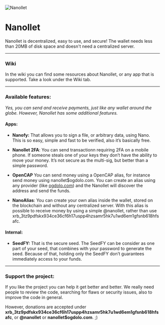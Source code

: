 ![Nanollet](./README-Image1.png)

# Nanollet

Nanollet is decentralized, easy to use, and secure! The wallet needs less than 20MB of disk space and doesn't need a centralized server.

----------

### Wiki

In the wiki you can find some resources about Nanollet, or any app that is supported.  Take a look under the Wiki tab.

----------

###  Available features:

*Yes, you can send and receive payments, just like any wallet around the globe. However, Nanollet has some additional features.*

#### Apps:

- **Nanofy:** 
That allows you to sign a file, or arbitrary data, using Nano. This is so easy, simple and fast to be verified, also it’s basically free.

- **Nanollet 2FA**:
You can send transactionn requiring 2FA on a mobile phone. If someone steals one of your keys they don’t have the ability to move your money. It’s not secure as the multi-sig, but better than a simple password.

- **OpenCAP**
You can send money using a OpenCAP alias, for instance send money using nanollet$ogdolo.com. You can create an alias using any provider (like [ogdolo.com](https://ogdolo.com)) and the Nanollet will discover the address and send the funds.

- **NanoAlias**:
You can create your own alias inside the wallet, stored on the blockchain and without any centralized server. With this alias is possible to receive money by using a simple @nanollet, rather than use xrb_3tz9pdfskx934ce36cf6h17uspp4hzsamr5hk7u1wd6em1gfsnb618hfsafc.

#### Internal:

- **SeedFY:** 
That is the secure seed. The SeedFY can be consider as one part of your seed, that combines with your password to generate the seed. Because of that, holding only the SeedFY don’t guarantees immediately access to your funds.

---------

### Support the project:

If you like the project you can help it get better and better. We really need people to review the code, searching for flaws or security issues, also to improve the code in general.

However, donations are accepted under **xrb_3tz9pdfskx934ce36cf6h17uspp4hzsamr5hk7u1wd6em1gfsnb618hfsafc**, or **@nanollet** or **nanollet$ogdolo.com**. ;)





